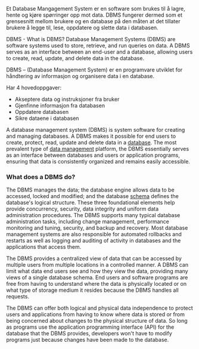 Et Database Mangagement System er en software som brukes til å lagre, hente og kjøre spørringer opp mot data. DBMS fungerer dermed som et grensesnitt mellom brukere og en database på den måten at det tillater brukere å legge til, lese, oppdatere og slette data i databasen. 

DBMS - What is DBMS? Database Management Systems (DBMS) are software systems used to store, retrieve, and run queries on data. A DBMS serves as an interface between an end-user and a database, allowing users to create, read, update, and delete data in the database.

DBMS – (Database Management System) er en programvare utviklet for håndtering av informasjon og organisere data i en database.

Har 4 hovedoppgaver:
- Akseptere data og instruksjoner fra bruker
- Gjenfinne informasjon fra databasen
- Oppdatere databasen
- Sikre dataene i databasen

A database management system (DBMS) is system software for creating and managing databases. A DBMS makes it possible for end users to create, protect, read, update and delete data in a [database](https://www.techtarget.com/searchdatamanagement/definition/database). The most prevalent type of [data management](https://www.techtarget.com/searchdatamanagement/definition/data-management) platform, the DBMS essentially serves as an interface between databases and users or application programs, ensuring that data is consistently organized and remains easily accessible.

### What does a DBMS do?

The DBMS manages the data; the database engine allows data to be accessed, locked and modified; and the database [schema](https://www.techtarget.com/searchdatamanagement/definition/schema) defines the database's logical structure. These three foundational elements help provide concurrency, security, data integrity and uniform data administration procedures. The DBMS supports many typical database administration tasks, including change management, performance monitoring and tuning, security, and backup and recovery. Most database management systems are also responsible for automated rollbacks and restarts as well as logging and auditing of activity in databases and the applications that access them.

The DBMS provides a centralized view of data that can be accessed by multiple users from multiple locations in a controlled manner. A DBMS can limit what data end users see and how they view the data, providing many views of a single database schema. End users and software programs are free from having to understand where the data is physically located or on what type of storage medium it resides because the DBMS handles all requests.

The DBMS can offer both logical and physical data independence to protect users and applications from having to know where data is stored or from being concerned about changes to the physical structure of data. So long as programs use the application programming interface (API) for the database that the DBMS provides, developers won't have to modify programs just because changes have been made to the database.